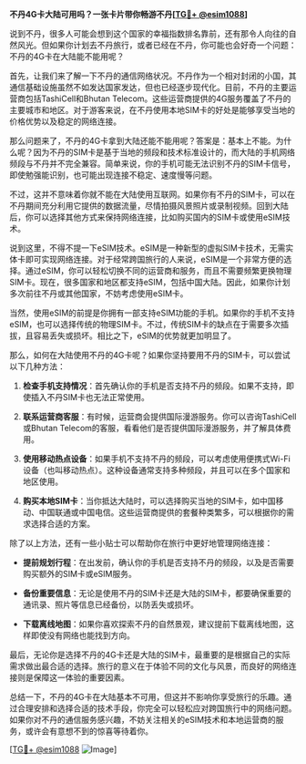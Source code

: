 **不丹4G卡大陆可用吗？一张卡片带你畅游不丹[[TG💪+ @esim1088](https://t.me/s/esim1088)]**

说到不丹，很多人可能会想到这个国家的幸福指数排名靠前，还有那令人向往的自然风光。但如果你计划去不丹旅行，或者已经在不丹，你可能也会好奇一个问题：不丹的4G卡在大陆能不能用呢？

首先，让我们来了解一下不丹的通信网络状况。不丹作为一个相对封闭的小国，其通信基础设施虽然不如发达国家发达，但也已经逐步现代化。目前，不丹的主要运营商包括TashiCell和Bhutan Telecom。这些运营商提供的4G服务覆盖了不丹的主要城市和地区。对于游客来说，在不丹使用本地SIM卡的好处是能够享受当地的价格优势以及稳定的网络连接。

那么问题来了，不丹的4G卡拿到大陆还能不能用呢？答案是：基本上不能。为什么呢？因为不丹的SIM卡是基于当地的频段和技术标准设计的，而大陆的手机网络频段与不丹并不完全兼容。简单来说，你的手机可能无法识别不丹的SIM卡信号，即使勉强能识别，也可能出现连接不稳定、速度慢等问题。

不过，这并不意味着你就不能在大陆使用互联网。如果你有不丹的SIM卡，可以在不丹期间充分利用它提供的数据流量，尽情拍摄风景照片或录制视频。回到大陆后，你可以选择其他方式来保持网络连接，比如购买国内的SIM卡或使用eSIM技术。

说到这里，不得不提一下eSIM技术。eSIM是一种新型的虚拟SIM卡技术，无需实体卡即可实现网络连接。对于经常跨国旅行的人来说，eSIM是一个非常方便的选择。通过eSIM，你可以轻松切换不同的运营商和服务，而且不需要频繁更换物理SIM卡。现在，很多国家和地区都支持eSIM，包括中国大陆。因此，如果你计划多次前往不丹或其他国家，不妨考虑使用eSIM卡。

当然，使用eSIM的前提是你拥有一部支持eSIM功能的手机。如果你的手机不支持eSIM，也可以选择传统的物理SIM卡。不过，传统SIM卡的缺点在于需要多次插拔，且容易丢失或损坏。相比之下，eSIM的优势就更加明显了。

那么，如何在大陆使用不丹的4G卡呢？如果你坚持要用不丹的SIM卡，可以尝试以下几种方法：

1. **检查手机支持情况**：首先确认你的手机是否支持不丹的频段。如果不支持，即使插入不丹SIM卡也无法正常使用。
   
2. **联系运营商客服**：有时候，运营商会提供国际漫游服务。你可以咨询TashiCell或Bhutan Telecom的客服，看看他们是否提供国际漫游服务，并了解具体费用。

3. **使用移动热点设备**：如果手机不支持不丹的频段，可以考虑使用便携式Wi-Fi设备（也叫移动热点）。这种设备通常支持多种频段，并且可以在多个国家和地区使用。

4. **购买本地SIM卡**：当你抵达大陆时，可以选择购买当地的SIM卡，如中国移动、中国联通或中国电信。这些运营商提供的套餐种类繁多，可以根据你的需求选择合适的方案。

除了以上方法，还有一些小贴士可以帮助你在旅行中更好地管理网络连接：

- **提前规划行程**：在出发前，确认你的手机是否支持不丹的频段，以及是否需要购买额外的SIM卡或eSIM服务。
  
- **备份重要信息**：无论是使用不丹的SIM卡还是大陆的SIM卡，都要确保重要的通讯录、照片等信息已经备份，以防丢失或损坏。

- **下载离线地图**：如果你喜欢探索不丹的自然景观，建议提前下载离线地图，这样即使没有网络也能找到方向。

最后，无论你是选择不丹的4G卡还是大陆的SIM卡，最重要的是根据自己的实际需求做出最合适的选择。旅行的意义在于体验不同的文化与风景，而良好的网络连接则是保障这一体验的重要因素。

总结一下，不丹的4G卡在大陆基本不可用，但这并不影响你享受旅行的乐趣。通过合理安排和选择合适的技术手段，你完全可以轻松应对跨国旅行中的网络问题。如果你对不丹的通信服务感兴趣，不妨关注相关的eSIM技术和本地运营商的服务，或许会有意想不到的惊喜等待着你。

[[TG💪+ @esim1088](https://t.me/s/esim1088) ![Image](https://i.postimg.cc/4NQfJmqS/Snipaste-2025-05-13-00-14-12.png)]